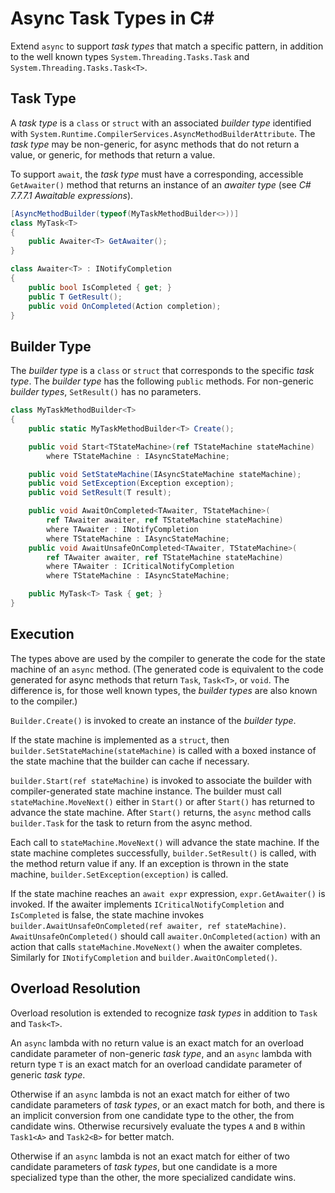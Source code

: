 Async Task Types in C#
======================
Extend `async` to support _task types_ that match a specific pattern, in addition to the well known types
`System.Threading.Tasks.Task` and `System.Threading.Tasks.Task<T>`.

## Task Type
A _task type_ is a `class` or `struct` with an associated _builder type_ identified
with `System.Runtime.CompilerServices.AsyncMethodBuilderAttribute`.
The _task type_ may be non-generic, for async methods that do not return a value, or generic, for methods that return a value.

To support `await`, the _task type_ must have a corresponding, accessible `GetAwaiter()` method
that returns an instance of an _awaiter type_ (see _C# 7.7.7.1 Awaitable expressions_).
```cs
[AsyncMethodBuilder(typeof(MyTaskMethodBuilder<>))]
class MyTask<T>
{
    public Awaiter<T> GetAwaiter();
}

class Awaiter<T> : INotifyCompletion
{
    public bool IsCompleted { get; }
    public T GetResult();
    public void OnCompleted(Action completion);
}
```
## Builder Type
The _builder type_ is a `class` or `struct` that corresponds to the specific _task type_.
The _builder type_ has the following `public` methods.
For non-generic _builder types_, `SetResult()` has no parameters.
```cs
class MyTaskMethodBuilder<T>
{
    public static MyTaskMethodBuilder<T> Create();

    public void Start<TStateMachine>(ref TStateMachine stateMachine)
        where TStateMachine : IAsyncStateMachine;

    public void SetStateMachine(IAsyncStateMachine stateMachine);
    public void SetException(Exception exception);
    public void SetResult(T result);

    public void AwaitOnCompleted<TAwaiter, TStateMachine>(
        ref TAwaiter awaiter, ref TStateMachine stateMachine)
        where TAwaiter : INotifyCompletion
        where TStateMachine : IAsyncStateMachine;
    public void AwaitUnsafeOnCompleted<TAwaiter, TStateMachine>(
        ref TAwaiter awaiter, ref TStateMachine stateMachine)
        where TAwaiter : ICriticalNotifyCompletion
        where TStateMachine : IAsyncStateMachine;

    public MyTask<T> Task { get; }
}
```
## Execution
The types above are used by the compiler to generate the code for the state machine of an `async` method.
(The generated code is equivalent to the code generated for async methods that return `Task`, `Task<T>`, or `void`.
The difference is, for those well known types, the _builder types_ are also known to the compiler.)

`Builder.Create()` is invoked to create an instance of the _builder type_.

If the state machine is implemented as a `struct`, then `builder.SetStateMachine(stateMachine)` is called
with a boxed instance of the state machine that the builder can cache if necessary.

`builder.Start(ref stateMachine)` is invoked to associate the builder with compiler-generated state machine instance.
The builder must call `stateMachine.MoveNext()` either in `Start()` or after `Start()` has returned to advance the state machine.
After `Start()` returns, the `async` method calls `builder.Task` for the task to return from the async method.

Each call to `stateMachine.MoveNext()` will advance the state machine.
If the state machine completes successfully, `builder.SetResult()` is called, with  the method return value if any.
If an exception is thrown in the state machine, `builder.SetException(exception)` is called.

If the state machine reaches an `await expr` expression, `expr.GetAwaiter()` is invoked.
If the awaiter implements `ICriticalNotifyCompletion` and `IsCompleted` is false,
the state machine invokes `builder.AwaitUnsafeOnCompleted(ref awaiter, ref stateMachine)`.
`AwaitUnsafeOnCompleted()` should call `awaiter.OnCompleted(action)` with an action that calls `stateMachine.MoveNext()`
when the awaiter completes. Similarly for `INotifyCompletion` and `builder.AwaitOnCompleted()`.

## Overload Resolution
Overload resolution is extended to recognize _task types_ in addition to `Task` and `Task<T>`.

An `async` lambda with no return value is an exact match for an overload candidate parameter of non-generic _task type_,
and an `async` lambda with return type `T` is an exact match for an overload candidate parameter of generic _task type_. 

Otherwise if an `async` lambda is not an exact match for either of two candidate parameters of _task types_, or an exact match for both, and there
is an implicit conversion from one candidate type to the other, the from candidate wins. Otherwise recursively evaluate
the types `A` and `B` within `Task1<A>` and `Task2<B>` for better match.

Otherwise if an `async` lambda is not an exact match for either of two candidate parameters of _task types_,
but one candidate is a more specialized type than the other, the more specialized candidate wins.
